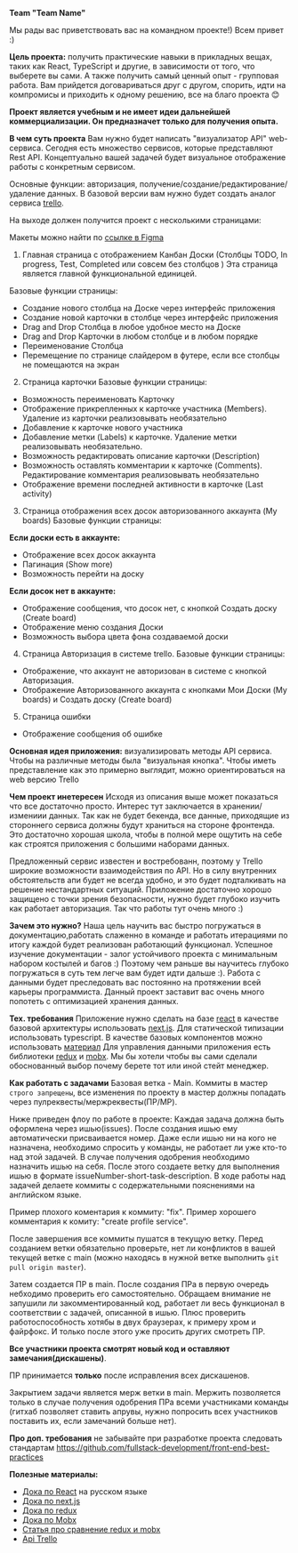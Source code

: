 **Team "Team Name"**

Мы рады вас приветствовать вас на командном проекте!) Всем привет :)

**Цель проекта:** получить практические навыки в прикладных вещах, таких как React, TypeScript и другие, в зависимости от того, что выберете вы сами. А также получить самый ценный опыт - групповая работа. Вам прийдется договариваться друг с другом, спорить, идти на компромисы и приходить к одному решению, все на благо проекта 😊

**Проект является учебным и не имеет идеи дальнейшей коммерциализации. Он предназначет только для получения опыта.**


**В чем суть проекта**
Вам нужно будет написать "визуализатор API" web-сервиса.
Сегодня есть множество сервисов, которые представляют Rest API.
Концептуально вашей задачей будет визуальное отображение работы с конкретным сервисом.

Основные функции: авторизация, получение/создание/редактирование/удаление данных.
В базовой версии вам нужно будет создать аналог сервиса [trello](trello.com). 

На выходе должен получится проект с несколькими страницами:

Макеты можно найти по [ссылке в Figma](https://www.figma.com/file/GNaz1Ic87S72cWQibFiED0/Crello?node-id=0%3A1)
1) Главная страница с отображением Канбан Доски (Столбцы TODO, In progress, Test, Completed или совсем без столбцов )
Эта страница является главной функциональной единицей.

 Базовые функции страницы:
- Создание нового столбца на Доске через интерфейс приложения
- Создание новой карточки в столбце через интерфейс приложения
- Drag and Drop Столбца в любое удобное место на Доске
- Drag and Drop Карточки в любом столбце и в любом порядке
- Переименование Столбца
- Перемещение по странице слайдером в футере, если все столбцы не помещаются на экран

2) Страница карточки
Базовые функции страницы:
- Возможность переименовать Карточку
- Отображение прикрепленных к карточке участника (Members). Удаление из карточки реализовывать необязательно
- Добавление к карточке нового участника
- Добавление метки (Labels) к карточке. Удаление метки реализовывать необязательно.
- Возможность редактировать описание карточки (Description)
- Возможность оставлять комментарии к карточке (Comments). Редактирование комментария реализовывать необязательно
- Отображение времени последней активности в карточке (Last activity)

3) Страница отображения всех досок авторизованного аккаунта (My boards)
Базовые функции страницы:

**Если доски есть в аккаунте:**
- Отображение всех досок аккаунта
- Пагинация (Show more)
- Возможность перейти на доску

**Если досок нет в аккаунте:**
- Отображение сообщения, что досок нет, с кнопкой Создать доску (Create board)
- Отображение меню создания Доски
- Возможность выбора цвета фона создаваемой доски


4) Страница Авторизация в системе trello. 
Базовые функции страницы:
- Отображение, что аккаунт не авторизован в системе с кнопкой Авторизация.
- Отображение Авторизованного аккаунта с кнопками Мои Доски (My boards) и Создать доску (Create board)

5) Страница ошибки
- Отображение сообщения об ошибке





**Основная идея приложения:** визуализировать методы API сервиса. Чтобы на различные методы была "визуальная кнопка".
Чтобы иметь представление как это примерно выглядит, можно ориентироваться на web версию Trello

**Чем проект инетересен**
Исходя из описания выше может показаться что все достаточно просто. Интерес тут заключается в хранении/измениии данных. Так как не будет бекенда, все данные, приходящие из стороннего сервиса должны будут храниться на стороне фронтенда. Это достаточно хорошая школа, чтобы в полной мере ощутить на себе как строятся приложения с большими наборами данных.

Предложенный сервис известен и востребованн, поэтому у Trello широкие возможности взаимодействия по API. Но в силу внутренних обстоятельств апи будет не всегда удобно, и это будет подталкивать на решение нестандартных ситуаций. 
Приложение достаточно хорошо защищено с точки зрения безопасности, нужно будет глубоко изучить как работает авторизация.
Так что работы тут очень много :)

**Зачем это нужно?**
Наша цель научить вас быстро погружаться в документацию,работать слаженно в команде и работать итерациями по итогу каждой будет реализован работающий функционал. Успешное изучение документации - залог устойчивого проекта с минимальным набором костылей и багов :) Поэтому чем раньше вы научитесь глубоко погружаться в суть тем легче вам будет идти дальше :).
Работа с данными будет преследовать вас постоянно на протяжении всей карьеры программиста. Данный проект заставит вас очень много попотеть с оптимизацией хранения данных.

**Тех. требования**
Приложение нужно сделать на базе [react](https://reactjs.org/) в качестве базовой архитектуры использовать [next.js](https://nextjs.org/). Для статической типизации использовать typescript.
В качестве базовых компонентов можно использовать [материал](https://v3.mui.com/)
Для управления данными приложения есть библиотеки [redux](https://redux.js.org/)  и [mobx](https://mobx.js.org/README.html). Мы бы хотели чтобы вы сами сделали обоснованный выбор почему берете тот или иной стейт менеджер.

**Как работать с задачами**
Базовая ветка - Main.
Коммиты в мастер `строго запрещены`, все изменения по проекту в мастер должны попадать через пулреквесты/мержреквесты(ПР/МР).

Ниже приведен флоу по работе в проекте:
Каждая задача должна быть оформлена через ишью(issues).
После создания ишью ему автоматически присваивается номер. Даже если ишью ни на кого не назначена, необходимо спросить у команды, не работает ли уже кто-то над этой задачей. В случае получения одобрения необходимо назначить ишью на себя.
После этого создаете ветку для выполнения ишью в формате issueNumber-short-task-description.
В ходе работы над задачей делаете коммиты с содержательными пояснениями на английском языке.

Пример плохого коментария к коммиту: "fix".
Пример хорошего комментария к комиту: "create profile service".

После завершения все коммиты пушатся в текущую ветку.
Перед созданием ветки обязательно проверьте, нет ли конфликтов в вашей текущей ветке с main (можно находясь в нужной ветке выполнить `git pull origin master`).

Затем создается ПР в main. После создания ПРа в первую очередь небходимо проверить его самостоятельно. Обращаем внимание не запушили ли закомментированный код, работает ли весь функционал в соответствии с задачей, описанной в ишью. Плюс проверить работоспособность хотябы в двух браузерах, к примеру хром и файрфокс. И только после этого уже просить других смотреть ПР.

**Все участники проекта смотрят новый код и оставляют замечания(дискашены)**.

ПР принимается **только** после исправления всех дискашенов.

Закрытием задачи является мерж ветки в main. Мержить позволяется только в случае получения одобрения ПРа всеми участниками команды (гитхаб позволяет ставить апрувы, нужно попросить всех участников поставить их, если замечаний больше нет).

**Про доп. требования**
не забывайте при разработке проекта следовать стандартам https://github.com/fullstack-development/front-end-best-practices

**Полезные материалы:**
- [Дока по React](https://ru.reactjs.org/docs/getting-started.html) на русском языке
- [Дока по next.js](https://nextjs.org) 
- [Дока по redux](https://redux.js.org/introduction/getting-started)
- [Дока по Mobx](https://mobx.js.org/README.html) 
- [Статья про сравнение redux и mobx](https://blog.logrocket.com/redux-vs-mobx/) 
- [Api Trello](https://developer.atlassian.com/cloud/trello/guides/rest-api/api-introduction/) 


